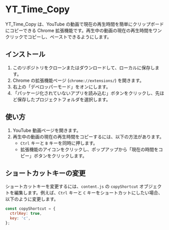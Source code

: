 # YT_Time_Copy

YT_Time_Copy は、YouTube の動画で現在の再生時間を簡単にクリップボードにコピーできる Chrome 拡張機能です。再生中の動画の現在の再生時間をワンクリックでコピーし、ペーストできるようにします。

## インストール

1. このリポジトリをクローンまたはダウンロードして、ローカルに保存します。
2. Chrome の拡張機能ページ (`chrome://extensions/`) を開きます。
3. 右上の「デベロッパーモード」をオンにします。
4. 「パッケージ化されていないアプリを読み込む」ボタンをクリックし、先ほど保存したプロジェクトフォルダを選択します。

## 使い方

1. YouTube 動画ページを開きます。
2. 再生中の動画の現在の再生時間をコピーするには、以下の方法があります。
   - `Ctrl` キーと `B` キーを同時に押します。
   - 拡張機能のアイコンをクリックし、ポップアップから「現在の時間をコピー」ボタンをクリックします。

## ショートカットキーの変更

ショートカットキーを変更するには、`content.js` の `copyShortcut` オブジェクトを編集します。例えば、`Ctrl` キーと `C` キーをショートカットにしたい場合、以下のように変更します。

```javascript
const copyShortcut = {
  ctrlKey: true,
  key: 'c',
};
